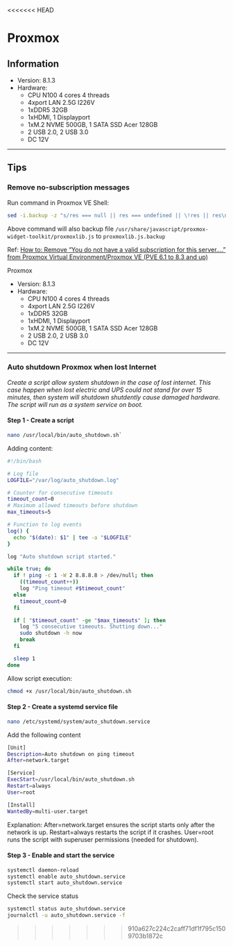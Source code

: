 <<<<<<< HEAD
# Proxmox

## Information
- Version: 8.1.3
- Hardware:
  - CPU N100 4 cores 4 threads
  - 4xport LAN 2.5G I226V
  - 1xDDR5 32GB
  - 1xHDMI, 1 Displayport
  - 1xM.2 NVME 500GB, 1 SATA SSD Acer 128GB
  - 2 USB 2.0, 2 USB 3.0
  - DC 12V
-------------
## Tips
### Remove no-subscription messages

Run command in Proxmox VE Shell:
```bash
sed -i.backup -z "s/res === null || res === undefined || \!res || res\n\t\t\t.data.status.toLowerCase() \!== 'active'/false/g" /usr/share/javascript/proxmox-widget-toolkit/proxmoxlib.js && systemctl restart pveproxy.service
```

Above command will also backup file ```/usr/share/javascript/proxmox-widget-toolkit/proxmoxlib.js``` to ```proxmoxlib.js.backup```

Ref: [How to: Remove “You do not have a valid subscription for this server….” from Proxmox Virtual Environment/Proxmox VE (PVE 6.1 to 8.3 and up)](https://dannyda.com/2020/05/17/how-to-remove-you-do-not-have-a-valid-subscription-for-this-server-from-proxmox-virtual-environment-6-1-2-proxmox-ve-6-1-2-pve-6-1-2/)



Proxmox
- Version: 8.1.3
- Hardware:
  - CPU N100 4 cores 4 threads
  - 4xport LAN 2.5G I226V
  - 1xDDR5 32GB
  - 1xHDMI, 1 Displayport
  - 1xM.2 NVME 500GB, 1 SATA SSD Acer 128GB
  - 2 USB 2.0, 2 USB 3.0
  - DC 12V
-------------

### Auto shutdown Proxmox when lost Internet
*Create a script allow system shutdown in the case of lost internet. This case happen when lost electric and UPS could not stand for over 15 minutes, then system will shutdown shutdently cause damaged hardware.
The script will run as a system service on boot.*

#### Step 1 - Create a script 
```bash
nano /usr/local/bin/auto_shutdown.sh`
```

Adding content:
```bash
#!/bin/bash

# Log file
LOGFILE="/var/log/auto_shutdown.log"

# Counter for consecutive timeouts
timeout_count=0
# Maximum allowed timeouts before shutdown
max_timeouts=5

# Function to log events
log() {
  echo "$(date): $1" | tee -a "$LOGFILE"
}

log "Auto shutdown script started."

while true; do
  if ! ping -c 1 -W 2 8.8.8.8 > /dev/null; then
    ((timeout_count++))
    log "Ping timeout #$timeout_count"
  else
    timeout_count=0
  fi

  if [ "$timeout_count" -ge "$max_timeouts" ]; then
    log "5 consecutive timeouts. Shutting down..."
    sudo shutdown -h now
    break
  fi

  sleep 1
done
```
Allow script execution:
```bash
chmod +x /usr/local/bin/auto_shutdown.sh
```
#### Step 2 - Create a systemd service file
```bash
nano /etc/systemd/system/auto_shutdown.service
```
Add the following content
```bash
[Unit]
Description=Auto shutdown on ping timeout
After=network.target

[Service]
ExecStart=/usr/local/bin/auto_shutdown.sh
Restart=always
User=root

[Install]
WantedBy=multi-user.target
```
Explanation:
After=network.target ensures the script starts only after the network is up.
Restart=always restarts the script if it crashes.
User=root runs the script with superuser permissions (needed for shutdown).

#### Step 3 - Enable and start the service
```bash
systemctl daemon-reload
systemctl enable auto_shutdown.service
systemctl start auto_shutdown.service
```

Check the service status
```bash
systemctl status auto_shutdown.service
journalctl -u auto_shutdown.service -f
```

>>>>>>> 910a627c224c2caff71df1f795c1509703b1872c
